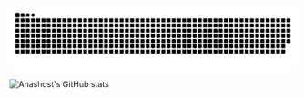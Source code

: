 ![Fun Animated GIF](https://raw.githubusercontent.com/platane/platane/output/github-contribution-grid-snake-dark.svg)

![Anashost's GitHub stats](https://github-readme-stats.vercel.app/api?username=Anashost&show_icons=true&hide_title=true&count_private=true&hide=prs&theme=radical)


<!--
**Anashost/Anashost** is a ✨ _special_ ✨ repository because its `README.md` (this file) appears on your GitHub profile.

Here are some ideas to get you started:

- 🔭 I’m currently working on ...
- 🌱 I’m currently learning ...
- 👯 I’m looking to collaborate on ...
- 🤔 I’m looking for help with ...
- 💬 Ask me about ...
- 📫 How to reach me: ...
- 😄 Pronouns: ...
- ⚡ Fun fact: ...
-->

